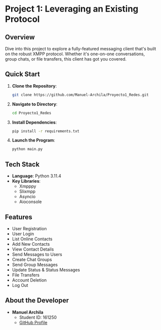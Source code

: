 
# **Project 1**: Leveraging an Existing Protocol

## **Overview**
Dive into this project to explore a fully-featured messaging client that's built on the robust XMPP protocol. Whether it's one-on-one conversations, group chats, or file transfers, this client has got you covered.

## **Quick Start**
1. **Clone the Repository**: 
   ```bash
   git clone https://github.com/Manuel-Archila/Proyecto1_Redes.git
   ```
2. **Navigate to Directory**: 
   ```bash
   cd Proyecto1_Redes
   ```
3. **Install Dependencies**: 
   ```bash
   pip install -r requirements.txt
   ```
4. **Launch the Program**: 
   ```bash
   python main.py
   ```

## **Tech Stack**
- **Language**: Python 3.11.4
- **Key Libraries**:
  - Xmpppy
  - Slixmpp
  - Asyncio
  - Aioconsole

## **Features**
- User Registration
- User Login
- List Online Contacts
- Add New Contacts
- View Contact Details
- Send Messages to Users
- Create Chat Groups
- Send Group Messages
- Update Status & Status Messages
- File Transfers
- Account Deletion
- Log Out

## **About the Developer**
- **Manuel Archila** 
  - Student ID: 161250
  - [GitHub Profile](https://github.com/Manuel-Archila)
